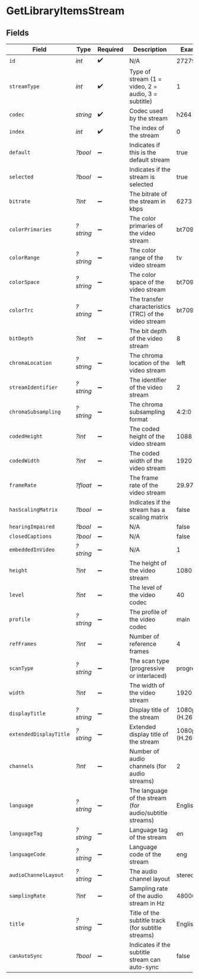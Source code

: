 # GetLibraryItemsStream


## Fields

| Field                                                   | Type                                                    | Required                                                | Description                                             | Example                                                 |
| ------------------------------------------------------- | ------------------------------------------------------- | ------------------------------------------------------- | ------------------------------------------------------- | ------------------------------------------------------- |
| `id`                                                    | *int*                                                   | :heavy_check_mark:                                      | N/A                                                     | 272796                                                  |
| `streamType`                                            | *int*                                                   | :heavy_check_mark:                                      | Type of stream (1 = video, 2 = audio, 3 = subtitle)     | 1                                                       |
| `codec`                                                 | *string*                                                | :heavy_check_mark:                                      | Codec used by the stream                                | h264                                                    |
| `index`                                                 | *int*                                                   | :heavy_check_mark:                                      | The index of the stream                                 | 0                                                       |
| `default`                                               | *?bool*                                                 | :heavy_minus_sign:                                      | Indicates if this is the default stream                 | true                                                    |
| `selected`                                              | *?bool*                                                 | :heavy_minus_sign:                                      | Indicates if the stream is selected                     | true                                                    |
| `bitrate`                                               | *?int*                                                  | :heavy_minus_sign:                                      | The bitrate of the stream in kbps                       | 6273                                                    |
| `colorPrimaries`                                        | *?string*                                               | :heavy_minus_sign:                                      | The color primaries of the video stream                 | bt709                                                   |
| `colorRange`                                            | *?string*                                               | :heavy_minus_sign:                                      | The color range of the video stream                     | tv                                                      |
| `colorSpace`                                            | *?string*                                               | :heavy_minus_sign:                                      | The color space of the video stream                     | bt709                                                   |
| `colorTrc`                                              | *?string*                                               | :heavy_minus_sign:                                      | The transfer characteristics (TRC) of the video stream  | bt709                                                   |
| `bitDepth`                                              | *?int*                                                  | :heavy_minus_sign:                                      | The bit depth of the video stream                       | 8                                                       |
| `chromaLocation`                                        | *?string*                                               | :heavy_minus_sign:                                      | The chroma location of the video stream                 | left                                                    |
| `streamIdentifier`                                      | *?string*                                               | :heavy_minus_sign:                                      | The identifier of the video stream                      | 2                                                       |
| `chromaSubsampling`                                     | *?string*                                               | :heavy_minus_sign:                                      | The chroma subsampling format                           | 4:2:0                                                   |
| `codedHeight`                                           | *?int*                                                  | :heavy_minus_sign:                                      | The coded height of the video stream                    | 1088                                                    |
| `codedWidth`                                            | *?int*                                                  | :heavy_minus_sign:                                      | The coded width of the video stream                     | 1920                                                    |
| `frameRate`                                             | *?float*                                                | :heavy_minus_sign:                                      | The frame rate of the video stream                      | 29.97                                                   |
| `hasScalingMatrix`                                      | *?bool*                                                 | :heavy_minus_sign:                                      | Indicates if the stream has a scaling matrix            | false                                                   |
| `hearingImpaired`                                       | *?bool*                                                 | :heavy_minus_sign:                                      | N/A                                                     | false                                                   |
| `closedCaptions`                                        | *?bool*                                                 | :heavy_minus_sign:                                      | N/A                                                     | false                                                   |
| `embeddedInVideo`                                       | *?string*                                               | :heavy_minus_sign:                                      | N/A                                                     | 1                                                       |
| `height`                                                | *?int*                                                  | :heavy_minus_sign:                                      | The height of the video stream                          | 1080                                                    |
| `level`                                                 | *?int*                                                  | :heavy_minus_sign:                                      | The level of the video codec                            | 40                                                      |
| `profile`                                               | *?string*                                               | :heavy_minus_sign:                                      | The profile of the video codec                          | main                                                    |
| `refFrames`                                             | *?int*                                                  | :heavy_minus_sign:                                      | Number of reference frames                              | 4                                                       |
| `scanType`                                              | *?string*                                               | :heavy_minus_sign:                                      | The scan type (progressive or interlaced)               | progressive                                             |
| `width`                                                 | *?int*                                                  | :heavy_minus_sign:                                      | The width of the video stream                           | 1920                                                    |
| `displayTitle`                                          | *?string*                                               | :heavy_minus_sign:                                      | Display title of the stream                             | 1080p (H.264)                                           |
| `extendedDisplayTitle`                                  | *?string*                                               | :heavy_minus_sign:                                      | Extended display title of the stream                    | 1080p (H.264)                                           |
| `channels`                                              | *?int*                                                  | :heavy_minus_sign:                                      | Number of audio channels (for audio streams)            | 2                                                       |
| `language`                                              | *?string*                                               | :heavy_minus_sign:                                      | The language of the stream (for audio/subtitle streams) | English                                                 |
| `languageTag`                                           | *?string*                                               | :heavy_minus_sign:                                      | Language tag of the stream                              | en                                                      |
| `languageCode`                                          | *?string*                                               | :heavy_minus_sign:                                      | Language code of the stream                             | eng                                                     |
| `audioChannelLayout`                                    | *?string*                                               | :heavy_minus_sign:                                      | The audio channel layout                                | stereo                                                  |
| `samplingRate`                                          | *?int*                                                  | :heavy_minus_sign:                                      | Sampling rate of the audio stream in Hz                 | 48000                                                   |
| `title`                                                 | *?string*                                               | :heavy_minus_sign:                                      | Title of the subtitle track (for subtitle streams)      | English                                                 |
| `canAutoSync`                                           | *?bool*                                                 | :heavy_minus_sign:                                      | Indicates if the subtitle stream can auto-sync          | false                                                   |